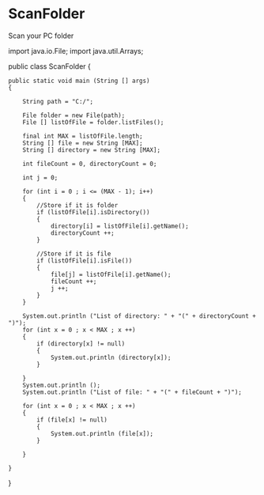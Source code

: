 # ScanFolder
Scan your PC folder

import java.io.File;
import java.util.Arrays;

public class ScanFolder 
{

	public static void main (String [] args)
	{
		
		String path = "C:/";

		File folder = new File(path);		
		File [] listOfFile = folder.listFiles();
		
		final int MAX = listOfFile.length;
		String [] file = new String [MAX];
		String [] directory = new String [MAX];
		
		int fileCount = 0, directoryCount = 0;
		
		int j = 0;
		
		for (int i = 0 ; i <= (MAX - 1); i++)
		{
			//Store if it is folder
			if (listOfFile[i].isDirectory())
			{
				directory[i] = listOfFile[i].getName();
				directoryCount ++;
			}
			
			//Store if it is file
			if (listOfFile[i].isFile())
			{
				file[j] = listOfFile[i].getName();
				fileCount ++;
				j ++;
			}
		}
		
		System.out.println ("List of directory: " + "(" + directoryCount + ")");
		for (int x = 0 ; x < MAX ; x ++)
		{
			if (directory[x] != null)
			{
				System.out.println (directory[x]);
			}
			
		}
		System.out.println ();
		System.out.println ("List of file: " + "(" + fileCount + ")");
		
		for (int x = 0 ; x < MAX ; x ++)
		{
			if (file[x] != null)
			{
				System.out.println (file[x]);
			}
			
		}
		   
	}
}
